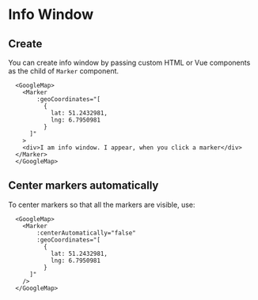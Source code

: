 # Info Window

## Create

You can create info window by passing custom HTML or Vue components as the child of `Marker` component. 
```vue
  <GoogleMap>
    <Marker
        :geoCoordinates="[
          {
            lat: 51.2432981,
            lng: 6.7950981
          }
      ]"
    >
    <div>I am info window. I appear, when you click a marker</div>
  </Marker>
  </GoogleMap>
```

## Center markers automatically
To center markers so that all the markers are visible, use:
```vue
  <GoogleMap>
    <Marker
        :centerAutomatically="false"
        :geoCoordinates="[
          {
            lat: 51.2432981,
            lng: 6.7950981
          }
      ]"
    />
  </GoogleMap>
```
